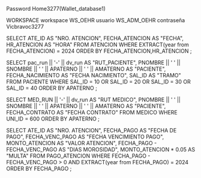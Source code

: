 Password Home3277(Wallet_database1)

WORKSPACE
workspace WS_OEHR
usuario WS_ADM_OEHR
contraseña Vicbravoc3277

SELECT ATE_ID AS "NRO. ATENCION",
FECHA_ATENCION AS "FECHA",
HR_ATENCION AS "HORA"
FROM ATENCION
WHERE EXTRACT(year from FECHA_ATENCION) = 2024
ORDER BY FECHA_ATENCION,HR_ATENCION
;

SELECT pac_run || '-' || dv_run AS "RUT_PACIENTE",
PNOMBRE || ' ' || SNOMBRE || ' ' || APATERNO || ' ' || AMATERNO AS "PACIENTE",
FECHA_NACIMIENTO AS "FECHA NACIMIENTO",
SAL_ID AS "TRAMO"
FROM PACIENTE
WHERE SAL_ID = 10 OR SAL_ID = 20 OR SAL_ID = 30 OR SAL_ID = 40
ORDER BY APATERNO
;

SELECT MED_RUN || '-' || dv_run AS "RUT MEDICO",
PNOMBRE || ' ' || SNOMBRE || ' ' || APATERNO || ' ' || AMATERNO AS "PACIENTE",
FECHA_CONTRATO AS "FECHA CONTRATO"
FROM MEDICO
WHERE UNI_ID = 600
ORDER BY APATERNO
;

SELECT ATE_ID AS "NRO. ATENCION",
FECHA_PAGO AS "FECHA DE PAGO",
FECHA_VENC_PAGO AS "FECHA VENCIMIENTO PAGO",
MONTO_ATENCION AS "VALOR ATENCION",
FECHA_PAGO - FECHA_VENC_PAGO AS "DIAS MOROSIDAD",
MONTO_ATENCION * 0.05 AS "MULTA" 
FROM PAGO_ATENCION
WHERE FECHA_PAGO - FECHA_VENC_PAGO > 0 AND EXTRACT(year from FECHA_PAGO) = 2024
ORDER BY FECHA_PAGO
;
